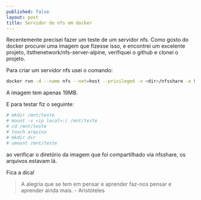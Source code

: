 ```yaml
---
published: false
layout: post
title: Servidor de nfs em docker
---
```

Recentemente precisei fazer um teste de um servidor nfs. Como gosto do docker procurei uma imagem que fizesse isso, e encontrei um excelente projeto, itsthenetwork/nfs-server-alpine, verifiquei o github e clonei o projeto.

Para criar um servidor nfs usei o comando:

```bash
docker run -d --name nfs --net=host --privileged -v <dir>/nfsshare -e SYNC=true -e SHARED_DIRECTORY=/nfsshare itsthenetwork/nfs-server-alpine 
```

A imagem tem apenas 19MB.

E para testar fiz o seguinte:
```bash
# mkdir /mnt/teste
# mount -v <ip local>:/ /mnt/teste
# cd /mnt/teste
# touch arquivo
# mkdir dir
# umount /mnt/teste
```

ao verificar o diretório da imagem que foi compartilhado via nfsshare, os arquivos estavam lá.

Fica a dica!

> A alegria que se tem em pensar e aprender faz-nos pensar e aprender ainda mais. - Aristóteles